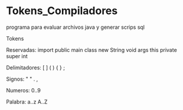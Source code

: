 # Tokens_Compiladores
programa para evaluar archivos java y generar scrips sql

Tokens

Reservadas:
import
public
main
class
new
String
void
args
this
private
super
int

Delimitadores:
[
]
(
)
{
}
;

Signos:
"
"
.
,

Numeros:
0..9

Palabra:
a..z
A..Z